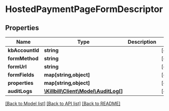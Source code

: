 # HostedPaymentPageFormDescriptor

## Properties
Name | Type | Description | Notes
------------ | ------------- | ------------- | -------------
**kbAccountId** | **string** |  | [optional] 
**formMethod** | **string** |  | [optional] 
**formUrl** | **string** |  | [optional] 
**formFields** | **map[string,object]** |  | [optional] 
**properties** | **map[string,object]** |  | [optional] 
**auditLogs** | [**\Killbill\Client\Model\AuditLog[]**](AuditLog.md) |  | [optional] 

[[Back to Model list]](../README.md#documentation-for-models) [[Back to API list]](../README.md#documentation-for-api-endpoints) [[Back to README]](../README.md)

